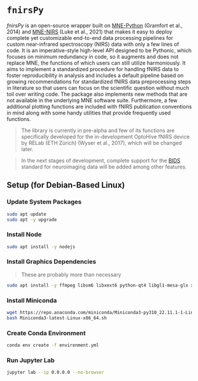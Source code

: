 # `fnirsPy`

_fnirsPy_ is an open-source wrapper built on [MNE-Python](https://github.com/mne-tools/mne-python) (Gramfort et al., 2014) and [MNE-NIRS](https://github.com/mne-tools/mne-nirs) (Luke et al., 2021) that makes it easy to deploy complete yet customizable end-to-end data processing pipelines for custom near-infrared spectroscopy (NIRS) data with only a few lines of code. It is an imperative-style high-level API designed to be Pythonic, which focuses on minimum redundancy in code, so it augments and does not replace MNE, the functions of which users can still utilize harmoniously. It aims to implement a standardized procedure for handling fNIRS data to foster reproducibility in analysis and includes a default pipeline based on growing recommendations for standardized fNIRS data preprocessing steps in literature so that users can focus on the scientific question without much toil over writing code. The package also implements new methods that are not available in the underlying MNE software suite. Furthermore, a few additional plotting functions are included with fNIRS publication conventions in mind along with some handy utilities that provide frequently used functions.

> The library is currently in pre-alpha and few of its functions are specifically developed for the in-development OptoHive fNIRS device by RELab (ETH Zürich) (Wyser et al., 2017), which will be changed later.  

> In the next stages of development, complete support for the [BIDS](https://bids.neuroimaging.io/) standard for neuroimaging data will be added among other features.

## Setup (for Debian-Based Linux)

### Update System Packages

``` sh
sudo apt update
sudo apt -y upgrade
```

### Install Node

``` sh
sudo apt install -y nodejs
```

### Install Graphics Dependencies

> These are probably more than necessary

``` sh
sudo apt install -y ffmpeg libsm6 libxext6 python-qt4 libgl1-mesa-glx xvfb
```

### Install Miniconda

``` sh
wget https://repo.anaconda.com/miniconda/Miniconda3-py310_22.11.1-1-Linux-x86_64.sh
bash Miniconda3-latest-Linux-x86_64.sh
```

### Create Conda Environment

``` sh
conda env create -f environment.yml
```

### Run Jupyter Lab

``` sh
jupyter lab --ip 0.0.0.0 --no-browser
```
